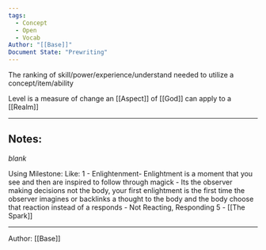 ```yaml
---
tags:
  - Concept
  - Open
  - Vocab
Author: "[[Base]]"
Document State: "Prewriting"
---
```

The ranking of skill/power/experience/understand needed to utilize a concept/item/ability

Level is a measure of change an [[Aspect]] of [[God]] can apply to a [[Realm]]
- - -
## Notes:
_blank_

Using Milestone:
Like:
1 - Enlightenment- Enlightment is a moment that you see and then are inspired to follow through magick - Its the observer making decisions not the body, your first enlightment is the first time the observer imagines or backlinks a thought to the body and the body choose that reaction instead of a responds - Not Reacting, Responding
5 - [[The Spark]]
- - -
Author: [[Base]]
